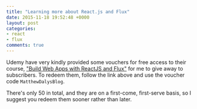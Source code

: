 ```yaml
---
title: "Learning more about React.js and Flux"
date: 2015-11-18 19:52:48 +0000
layout: post
categories:
- react
- flux
comments: true
---
```


Udemy have very kindly provided some vouchers for free access to their course, ["Build Web Apps with ReactJS and Flux"](https://www.udemy.com/learn-and-understand-reactjs/) for me to give away to subscribers. To redeem them, follow the link above and use the voucher code `MatthewDalysBlog`.

There's only 50 in total, and they are on a first-come, first-serve basis, so I suggest you redeem them sooner rather than later.
